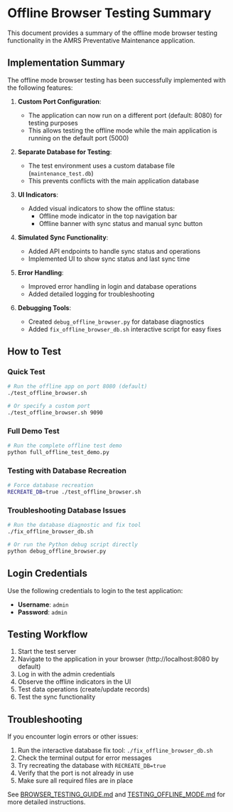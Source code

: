 # Offline Browser Testing Summary

This document provides a summary of the offline mode browser testing functionality in the AMRS Preventative Maintenance application.

## Implementation Summary

The offline mode browser testing has been successfully implemented with the following features:

1. **Custom Port Configuration**: 
   - The application can now run on a different port (default: 8080) for testing purposes
   - This allows testing the offline mode while the main application is running on the default port (5000)

2. **Separate Database for Testing**:
   - The test environment uses a custom database file (`maintenance_test.db`)
   - This prevents conflicts with the main application database

3. **UI Indicators**:
   - Added visual indicators to show the offline status:
     - Offline mode indicator in the top navigation bar
     - Offline banner with sync status and manual sync button

4. **Simulated Sync Functionality**:
   - Added API endpoints to handle sync status and operations
   - Implemented UI to show sync status and last sync time

5. **Error Handling**:
   - Improved error handling in login and database operations
   - Added detailed logging for troubleshooting

6. **Debugging Tools**:
   - Created `debug_offline_browser.py` for database diagnostics
   - Added `fix_offline_browser_db.sh` interactive script for easy fixes

## How to Test

### Quick Test

```bash
# Run the offline app on port 8080 (default)
./test_offline_browser.sh

# Or specify a custom port
./test_offline_browser.sh 9090
```

### Full Demo Test

```bash
# Run the complete offline test demo
python full_offline_test_demo.py
```

### Testing with Database Recreation

```bash
# Force database recreation
RECREATE_DB=true ./test_offline_browser.sh
```

### Troubleshooting Database Issues

```bash
# Run the database diagnostic and fix tool
./fix_offline_browser_db.sh

# Or run the Python debug script directly
python debug_offline_browser.py
```

## Login Credentials

Use the following credentials to login to the test application:

- **Username**: `admin`
- **Password**: `admin`

## Testing Workflow

1. Start the test server
2. Navigate to the application in your browser (http://localhost:8080 by default)
3. Log in with the admin credentials
4. Observe the offline indicators in the UI
5. Test data operations (create/update records)
6. Test the sync functionality

## Troubleshooting

If you encounter login errors or other issues:

1. Run the interactive database fix tool: `./fix_offline_browser_db.sh`
2. Check the terminal output for error messages
3. Try recreating the database with `RECREATE_DB=true`
4. Verify that the port is not already in use
5. Make sure all required files are in place

See [BROWSER_TESTING_GUIDE.md](BROWSER_TESTING_GUIDE.md) and [TESTING_OFFLINE_MODE.md](TESTING_OFFLINE_MODE.md) for more detailed instructions.
